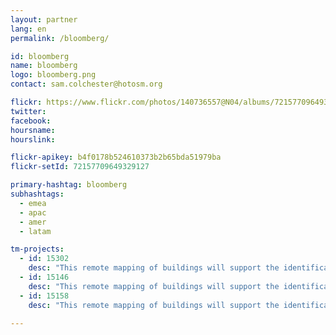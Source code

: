 ```yaml
---
layout: partner
lang: en
permalink: /bloomberg/

id: bloomberg
name: bloomberg
logo: bloomberg.png
contact: sam.colchester@hotosm.org

flickr: https://www.flickr.com/photos/140736557@N04/albums/72157709649329127
twitter: 
facebook: 
hoursname:
hourslink:

flickr-apikey: b4f0178b524610373b2b65bda51979ba
flickr-setId: 72157709649329127

primary-hashtag: bloomberg
subhashtags:
  - emea
  - apac
  - amer
  - latam

tm-projects:
  - id: 15302
    desc: "This remote mapping of buildings will support the identification and characterization of settlements, as well as the implementation of planned activities and largely the generation of data for humanitarian activities."
  - id: 15146
    desc: "This remote mapping of buildings will support the identification and characterization of settlements, as well as the implementation of planned activities and largely the generation of data for humanitarian activities."
  - id: 15158
    desc: "This remote mapping of buildings will support the identification and characterization of settlements, as well as the implementation of planned activities and largely the generation of data for humanitarian activities."

---
```

